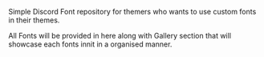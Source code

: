 Simple Discord Font repository for themers who wants to use custom fonts in their themes.

All Fonts will be provided in here along with Gallery section that will showcase each fonts innit in a organised manner.
